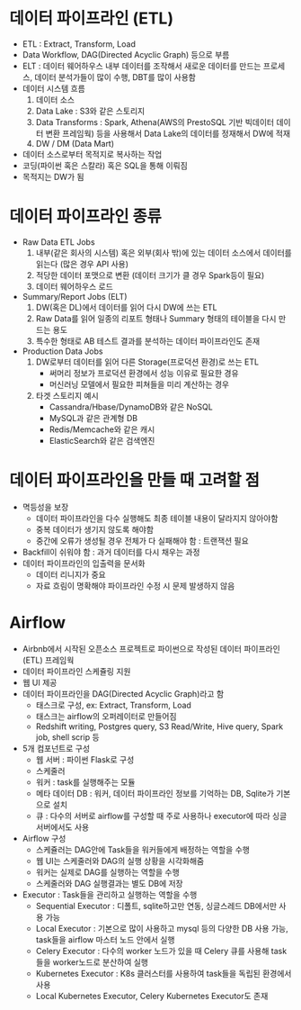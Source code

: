 # 데이터 파이프라인 (ETL)
- ETL : Extract, Transform, Load
- Data Workflow, DAG(Directed Acyclic Graph) 등으로 부름
- ELT : 데이터 웨어하우스 내부 데이터를 조작해서 새로운 데이터를 만드는 프로세스, 데이터 분석가들이 많이 수행, DBT를 많이 사용함
- 데이터 시스템 흐름
    1. 데이터 소스
    2. Data Lake : S3와 같은 스토리지
    3. Data Transforms : Spark, Athena(AWS의 PrestoSQL 기반 빅데이터 데이터 변환 프레임웍) 등을 사용해서 Data Lake의 데이터를 정재해서 DW에 적재
    4. DW / DM (Data Mart)
- 데이터 소스로부터 목적지로 복사하는 작업
- 코딩(파이썬 혹은 스칼라) 혹은 SQL을 통해 이뤄짐
- 목적지는 DW가 됨

# 데이터 파이프라인 종류
- Raw Data ETL Jobs
    1. 내부(같은 회사의 시스템) 혹은 외부(회사 밖)에 있는 데이터 소스에서 데이터를 읽는다 (많은 경우 API 사용)
    2. 적당한 데이터 포맷으로 변환 (데이터 크기가 클 경우 Spark등이 필요)
    3. 데이터 웨어하우스 로드
- Summary/Report Jobs (ELT)
    1. DW(혹은 DL)에서 데이터를 읽어 다시 DW에 쓰는 ETL
    2. Raw Data를 읽어 일종의 리포트 형태나 Summary 형태의 테이블을 다시 만드는 용도
    3. 특수한 형태로 AB 테스트 결과를 분석하는 데이터 파이프라인도 존재
- Production Data Jobs
    1. DW로부터 데이터를 읽어 다른 Storage(프로덕션 환경)로 쓰는 ETL
        - 써머리 정보가 프로덕션 환경에서 성능 이유로 필요한 경유
        - 머신러닝 모델에서 필요한 피쳐들을 미리 계산하는 경우
    2. 타겟 스토리지 예시
        - Cassandra/Hbase/DynamoDB와 같은 NoSQL
        - MySQL과 같은 관계형 DB
        - Redis/Memcache와 같은 캐시
        - ElasticSearch와 같은 검색엔진

# 데이터 파이프라인을 만들 때 고려할 점
- 멱등성을 보장
    - 데이터 파이프라인을 다수 실행해도 최종 테이블 내용이 달라지지 않아야함
    - 중복 데이터가 생기지 않도록 해야함
    - 중간에 오류가 생성될 경우 전체가 다 실패해야 함 : 트랜잭션 필요
- Backfill이 쉬워야 함 : 과거 데이터를 다시 채우는 과정
- 데이터 파이프라인의 입출력을 문서화
    - 데이터 리니지가 중요
    - 자료 흐림이 명확해야 파이프라인 수정 시 문제 발생하지 않음

# Airflow
- Airbnb에서 시작된 오픈소스 프로젝트로 파이썬으로 작성된 데이터 파이프라인 (ETL) 프레임웍
- 데이터 파이프라인 스케쥴링 지원
- 웹 UI 제공
- 데이터 파이프라인을 DAG(Directed Acyclic Graph)라고 함
    - 태스크로 구성, ex: Extract, Transform, Load
    - 태스크는 airflow의 오퍼레이터로 만들어짐
    - Redshift writing, Postgres query, S3 Read/Write, Hive query, Spark job, shell scrip 등
- 5개 컴포넌트로 구성
    - 웹 서버 : 파이썬 Flask로 구성
    - 스케줄러 
    - 워커 : task를 실행해주는 모듈
    - 메타 데이터 DB : 워커, 데이터 파이프라인 정보를 기억하는 DB, Sqlite가 기본으로 설치
    - 큐 : 다수의 서버로 airflow를 구성할 때 주로 사용하나 executor에 따라 싱글서버에서도 사용
- Airflow 구성
    - 스케쥴러는 DAG안에 Task들을 워커들에게 배정하는 역할을 수행
    - 웹 UI는 스케줄러와 DAG의 실행 상황을 시각화해줌
    - 워커는 실제로 DAG를 실행하는 역할을 수행
    - 스케줄러와 DAG 실행결과는 별도 DB에 저장
- Executor : Task들을 관리하고 실행하는 역할을 수행
    - Sequential Executor : 디폴트, sqlite하고만 연동, 싱글스레드 DB에서만 사용 가능
    - Local Executor : 기본으로 많이 사용하고 mysql 등의 다양한 DB 사용 가능, task들을 airflow 마스터 노드 안에서 실행
    - Celery Executor : 다수의 worker 노드가 있을 때 Celery 큐를 사용해 task 들을 worker노드로 분산하여 실행
    - Kubernetes Executor : K8s 클러스터를 사용하여 task들을 독립된 환경에서 사용
    - Local Kubernetes Executor, Celery Kubernetes Executor도 존재
